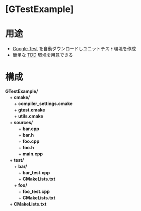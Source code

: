 [GTestExample]
=============

# 用途

+ [Google Test](https://github.com/google/googletest "googletest
") を自動ダウンロードしユニットテスト環境を作成  
+ 簡単な [TDD](https://ja.wikipedia.org/wiki/%E3%83%86%E3%82%B9%E3%83%88%E9%A7%86%E5%8B%95%E9%96%8B%E7%99%BA "テスト駆動開発") 環境を用意できる

# 構成

**GTestExample/**  
　+ **cmake/**  
　　+ **compiler_settings.cmake**  
　　+ **gtest.cmake**  
　　+ **utils.cmake**  
　+ **sources/**  
　　　+ **bar.cpp**  
　　　+ **bar.h**  
　　　+ **foo.cpp**  
　　　+ **foo.h**  
　　　+ **main.cpp**  
　+ **test/**  
　　+ **bar/**  
　　　+ **bar_test.cpp**  
　　　+ **CMakeLists.txt**  
　　+ **foo/**  
　　　+ **foo_test.cpp**  
　　　+ **CMakeLists.txt**  
　+ **CMakeLists.txt**  
